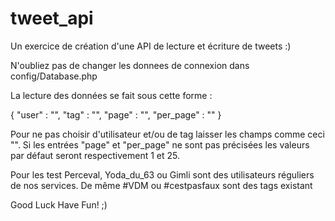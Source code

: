 # tweet_api
Un exercice de création d'une API de lecture et écriture de tweets :)

N'oubliez pas de changer les donnees de connexion dans config/Database.php

La lecture des données se fait sous cette forme :

{
    "user" : "",
    "tag" : "",
    "page" : "",
    "per_page" : ""
}

Pour ne pas choisir d'utilisateur et/ou de tag laisser les champs comme ceci "".
Si les  entrées "page" et "per_page" ne sont pas précisées les valeurs par défaut seront respectivement 1 et 25.

Pour les test Perceval, Yoda_du_63 ou Gimli sont des utilisateurs réguliers de nos services. De même #VDM ou #cestpasfaux sont des tags existant


Good Luck Have Fun! ;) 